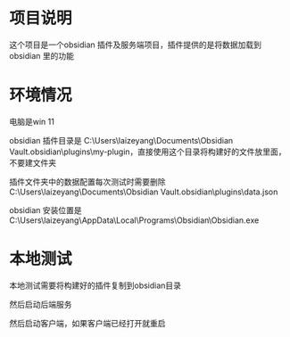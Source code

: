 # 项目说明

这个项目是一个obsidian 插件及服务端项目，插件提供的是将数据加载到obsidian 里的功能

# 环境情况

电脑是win 11

obsidian 插件目录是 C:\Users\laizeyang\Documents\Obsidian Vault\.obsidian\plugins\my-plugin，直接使用这个目录将构建好的文件放里面，不要建文件夹

插件文件夹中的数据配置每次测试时需要删除 C:\Users\laizeyang\Documents\Obsidian Vault\.obsidian\plugins\data.json

obsidian 安装位置是C:\Users\laizeyang\AppData\Local\Programs\Obsidian\Obsidian.exe

# 本地测试

本地测试需要将构建好的插件复制到obsidian目录

然后启动后端服务

然后启动客户端，如果客户端已经打开就重启
